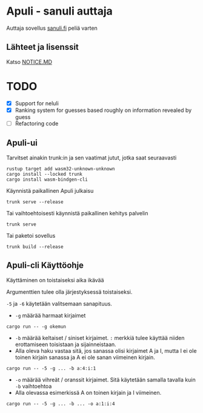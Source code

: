 # Apuli - sanuli auttaja

Auttaja sovellus [sanuli.fi](https://sanuli.fi) peliä varten


## Lähteet ja lisenssit
Katso [NOTICE.MD](NOTICE.MD)


# TODO

- [x] Support for neluli
- [x] Ranking system for guesses based roughly on information revealed by guess
- [ ] Refactoring code

## Apuli-ui

Tarvitset ainakin trunk:in ja sen vaatimat jutut, jotka saat seuraavasti

```
rustup target add wasm32-unknown-unknown
cargo install --locked trunk
cargo install wasm-bindgen-cli
```


Käynnistä paikallinen Apuli julkaisu

```shell
trunk serve --release
```

Tai vaihtoehtoisesti käynnistä paikallinen kehitys palvelin

```shell
trunk serve
```
Tai paketoi sovellus

```shell
trunk build --release
```


## Apuli-cli Käyttöohje

Käyttäminen on toistaiseksi aika ikävää

Argumenttien tulee olla järjestyksessä toistaiseksi.

`-5` ja `-6` käytetään valitsemaan sanapituus.

* `-g` määrää harmaat kirjaimet
```shell
cargo run -- -g okemun
```
* `-b` määrää keltaiset / siniset kirjaimet. `:` merkkiä tulee käyttää niiden erottamiseen toisistaan ja sijainneistaan.
* Alla oleva haku vastaa sitä, jos sanassa olisi kirjaimet A ja I, mutta I ei ole toinen kirjain sanassa ja A ei ole sanan viimeinen kirjain.
```shell
cargo run -- -5 -g ... -b a:4:i:1
```
* `-o` määrää vihreät / oranssit kirjaimet. Sitä käytetään samalla tavalla kuin `-b` vaihtoehtoa
* Alla olevassa esimerkissä A on toinen kirjain ja I viimeinen.
```shell
cargo run -- -5 -g ... -b ... -o a:1:i:4
```
